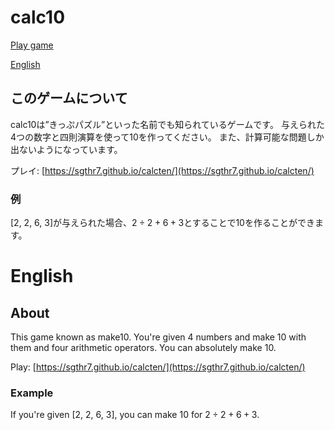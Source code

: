 # calc10

[Play game](https://sgthr7.github.io/calcten/)

[English](#english)

## このゲームについて

calc10は”きっぷパズル”といった名前でも知られているゲームです。
与えられた4つの数字と四則演算を使って10を作ってください。
また、計算可能な問題しか出ないようになっています。

プレイ: [https://sgthr7.github.io/calcten/](https://sgthr7.github.io/calcten/)

### 例

[2, 2, 6, 3]が与えられた場合、$2 \div 2 + 6 + 3$とすることで10を作ることができます。

# English

## About

This game known as make10.
You're given 4 numbers and make 10 with them and four arithmetic operators.
You can absolutely make 10.

Play: [https://sgthr7.github.io/calcten/](https://sgthr7.github.io/calcten/)

### Example

If you're given [2, 2, 6, 3], you can make 10 for $2 \div 2 + 6 + 3$.
